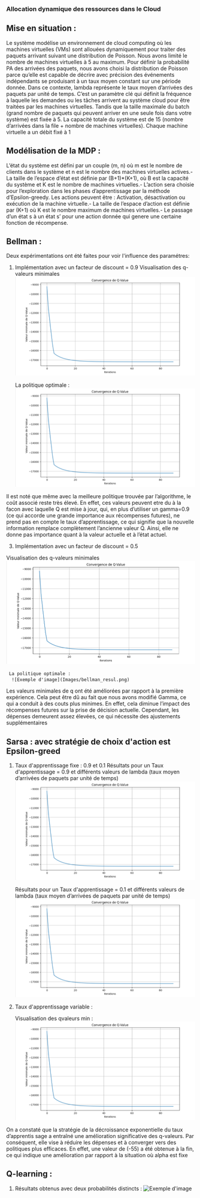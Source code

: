 ### Allocation dynamique des ressources dans le Cloud 
## Mise en situation : 
 Le système modélise un environnement de cloud computing où les machines virtuelles
 (VMs) sont allouées dynamiquement pour traiter des paquets arrivant suivant une distribution
 de Poisson. Nous avons limité le nombre de machines virtuelles à 5 au maximum. Pour définir
 la probabilité PA des arrivées des paquets, nous avons choisi la distribution de Poisson parce
 qu’elle est capable de décrire avec précision des événements indépendants se produisant à
 un taux moyen constant sur une période donnée. Dans ce contexte, lambda représente le
 taux moyen d’arrivées des paquets par unité de temps. C’est un paramètre clé qui définit la
 fréquence à laquelle les demandes ou les tâches arrivent au système cloud pour être traitées
 par les machines virtuelles. Tandis que la taille maximale du batch (grand nombre de paquets
 qui peuvent arriver en une seule fois dans votre système) est fixée à 5. La capacité totale du
 système est de 15 (nombre d’arrivées dans la file + nombre de machines virtuelles). Chaque
 machine virtuelle a un débit fixé à 1

 ## Modélisation de la MDP : 
  L’état du système est défini par un couple (m, n) où m est le nombre de clients dans le
 système et n est le nombre des machines virtuelles actives.- La taille de l’espace d’état est
 définie par (B+1)*(K+1), où B est la capacité du système et K est le nombre de machines
 virtuelles.- L’action sera choisie pour l’exploration dans les phases d’apprentissage par la
 méthode d’Epsilon-greedy. Les actions peuvent être : Activation, désactivation ou exécution
 de la machine virtuelle.- La taille de l’espace d’action est définie par (K+1) où K est le nombre
 maximum de machines virtuelles.- Le passage d’un état s à un état s’ pour une action donnée qui 
 genere une certaine fonction de récompense.

  ## Bellman : 
  Deux expérimentations ont été faites pour voir l'influence des paramétres: 
  1. Implémentation avec un facteur de discount = 0.9
     Visualisation des q-valeurs minimales
     ![Exemple d'image](Images/bellman_resul.png)

     La politique optimale :
      ![Exemple d'image](Images/bellman_resul.png)

 Il est noté que même avec la meilleure politique trouvée par l’algorithme, le coût associé reste très élevé.
 En effet, ces valeurs peuvent etre du à la facon avec laquelle Q est mise à jour, qui, en plus
 d’utiliser un gamma=0.9 (ce qui accorde une grande importance aux récompenses futures),
 ne prend pas en compte le taux d’apprentissage, ce qui signifie que la nouvelle information
 remplace complètement l’ancienne valeur Q. Ainsi, elle ne donne pas importance quant à la
 valeur actuelle et à l’état actuel.     
     
  3. Implémentation avec un facteur de discount = 0.5

   Visualisation des q-valeurs minimales
     ![Exemple d'image](Images/bellman_resul.png)

     La politique optimale :
      ![Exemple d'image](Images/bellman_resul.png)

Les valeurs minimales de q ont été améliorées par rapport à la première expérience. Cela
 peut être dû au fait que nous avons modifié Gamma, ce qui a conduit à des couts plus
 minimes. En effet, cela diminue l’impact des récompenses futures sur la prise de décision
 actuelle. Cependant, les dépenses demeurent assez élevées, ce qui nécessite des ajustements
 supplémentaires

## Sarsa : avec stratégie de choix d'action est Epsilon-greed 
1. Taux d'apprentissage fixe : 0.9 et 0.1
   Résultats pour un Taux d'apprentissage = 0.9 et différents valeurs de lambda
   (taux moyen d’arrivées de paquets par unité de temps) 
    ![Exemple d'image](Images/bellman_resul.png)

   Résultats pour un Taux d'apprentissage = 0.1 et différents valeurs de lambda
   (taux moyen d’arrivées de paquets par unité de temps)
    ![Exemple d'image](Images/bellman_resul.png)

2. Taux d'apprentissage variable :

   Visualisation des qvaleurs min :
   ![Exemple d'image](Images/bellman_resul.png)
   
On a constaté que la stratégie de la décroissance exponentielle du taux d’apprentis
sage a entraîné une amélioration significative des q-valeurs. Par conséquent, elle vise à réduire
 les dépenses et à converger vers des politiques plus efficaces. En effet, une valeur de (-55) a été
 obtenue à la fin, ce qui indique une amélioration par rapport à la situation où alpha est fixe   
## Q-learning : 
1. Résultats obtenus avec deux probabilités distincts :
 ![Exemple d'image](Images/qlearning.png)
 
